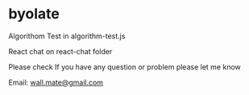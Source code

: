 # byolate
Algorithom Test in algorithm-test.js

React chat on react-chat folder

Please check
If you have any question or problem please let me know

Email: <wall.mate@gmail.com>



